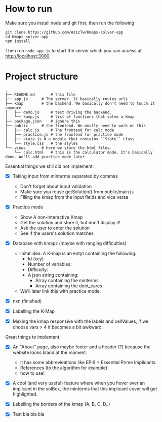 # How to run

Make sure you install node and git first, then run the following

```
git clone https://github.com/AzizTw/Kmaps-solver-app
cd Kmaps-solver-app
npm install
```

Then run `node app.js` to start the server which you can access at <http://localhost:3000>

# Project structure

```
.
├── README.md		# this file
├── app.js		# The server. It basically routes urls
├── kmap		# the backend. We basically don't need to touch it anymore
│   ├── demo.js		# test driving the backend.
│   └── kamp.js		# list of functions that solve a Kmap
├── package.json    # ignore this
├── public		# the frontend. We mostly need to work on this
│   ├── calc.js     # The frontend for calc mode
│   ├── practice.js # the frontend for practice mode
│   ├── state.js # a module that contains ``State`` class
│   └── style.css	# the styles
└── views		# here we store the html files.
    └── calc.html	# this is the calculator mode. It's basically done. We'll add practice mode later
```




Essential things we still did not implement:

- [x] Taking input from minterms separated by commas
    - Don't forget about input validation
    - Make sure you reuse getSolution() from public/main.js
    - Filling the kmap from the input fields and vice versa

- [x] Practice mode
    - Show A non-interactive Kmap
    - Get the solution and store it, but don't display it!
    - Ask the user to enter the solution
    - See if the users's solution matches

- [x] Database with kmaps (maybe with ranging difficulties)
    - Inital idea: A K-map is an entyt containing the following:
        - Id (key)
        - Number of variables:
        - Difficulty:
        - A json string containing:
            - Array containing the minterms
            - Array containing the dont_cares
    - We'll later link this with practice mode.

- [x] nxn (finished)
- [x] Labelling the K-Map
- [x] Making the kmap responsive with the labels and cellValues, if we choose vars > 4 it becomes a bit awkward.


Great things to implement:

- [x] An "About" page, also maybe footer and a header (?) because the website looks bland at the moment.
    - it has some abbrevieations like EPIS = Essential Prime Implicants
    - References (to the algorithm for example)
    - how to use!

- [x] A cool (and very useful) feature where when you hover over an implicant in the solBox, the minterms that this implicant cover will get highlighted.

- [x] Labelling the borders of the kmap (A, B, C, D..)

- [x] Test bla bla bla
